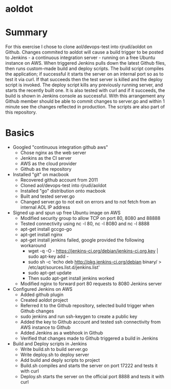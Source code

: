 # aoldot

# Summary #
For this exercise I chose to clone aol/devops-test into rjrudi/aoldot on Github. Changes commited to aoldot will cause a build trigger to be posted to Jenkins - a continuous integration server - running on a free Ubuntu instance on AWS. When triggered Jenkins pulls down the latest Github files, then runs custom-made build and deploy scripts. The build script compiles the application; if successful it starts the server on an internal port so as to test it via curl. If that succeeds then the test server is killed and the deploy script is invoked. The deploy script kills any previously running server, and starts the recently built one. It is also tested with curl and if it succeeds, the build is shown in Jenkins console as successful. With this arrangement any Github member should be able to commit changes to server.go and within 1 minute see the changes reflected in production. The scripts are also part of this repository.
# Basics #
* Googled "continuous integration github aws"
   * Chose nginx as the web server
   * Jenkins as the CI server
   * AWS as the cloud provider
   * Github as the repository
* Installed "git" on macbook
   * Recovered github account from 2011
   * Cloned aol/devops-test into rjrudi/aoldot
   * Installed "go" distribution onto macbook
   * Built and tested server.go
   * Changed server.go to not exit on errors and to not fetch from an internal AOL IP address
* Signed up and spun up free Ubuntu image on AWS
   * Modified security group to allow TCP on port 80, 8080 and 88888
   * Tested connectivity using nc -l 80, nc -l 8080 and nc -l 8888
   * apt-get install gccgo-go
   * apt-get install nginx
   * apt-get install jenkins failed, google provided the following workaround
      * wget -q -O - https://jenkins-ci.org/debian/jenkins-ci.org.key | sudo apt-key add -
      * sudo sh -c 'echo deb http://pkg.jenkins-ci.org/debian binary/ > /etc/apt/sources.list.d/jenkins.list'
      * sudo apt-get update
      * Then sudo apt-get install jenkins worked
   * Modified nginx to forward port 80 requests to 8080 Jenkins server
* Configured Jenkins on AWS
   * Added github plugin
   * Created aoldot project
   * Referred it to the Github repository, selected build trigger when Github changes
   * sudo jenkins and run ssh-keygen to create a public key
   * Added the key to Github account and tested ssh connectivity from AWS instance to Github
   * Added Jenkins as a webhook in Github
   * Verified that changes made to Github triggered a build in Jenkins
* Build and Deploy scripts in Jenkins
   * Write build.sh to build server.go
   * Write deploy.sh to deploy server 
   * Add build and deply scripts to project
   * Build.sh compiles and starts the server on port 17222 and tests it with curl
   * Deploy.sh starts the server on the official port 8888 and tests it with curl
   
